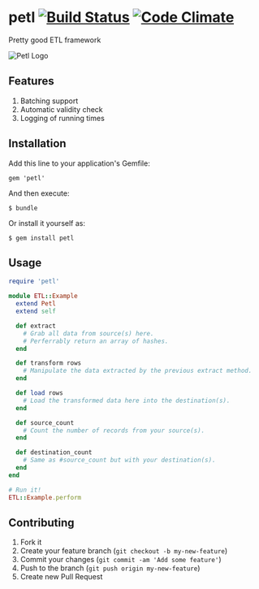 # petl [![Build Status](https://travis-ci.org/ZestFinance/petl.png?branch=master)](https://travis-ci.org/ZestFinance/petl) [![Code Climate](https://codeclimate.com/github/ZestFinance/petl.png)](https://codeclimate.com/github/ZestFinance/petl)

Pretty good ETL framework

![Petl Logo](http://upload.wikimedia.org/wikipedia/commons/thumb/1/1d/Five_petal_flower_icon.svg/200px-Five_petal_flower_icon.svg.png)

## Features
1. Batching support
2. Automatic validity check
3. Logging of running times

## Installation

Add this line to your application's Gemfile:

    gem 'petl'

And then execute:

    $ bundle

Or install it yourself as:

    $ gem install petl

## Usage

```ruby
require 'petl'

module ETL::Example
  extend Petl
  extend self

  def extract
    # Grab all data from source(s) here.
    # Perferrably return an array of hashes.
  end

  def transform rows
    # Manipulate the data extracted by the previous extract method.
  end

  def load rows
    # Load the transformed data here into the destination(s).
  end

  def source_count
    # Count the number of records from your source(s).
  end

  def destination_count
    # Same as #source_count but with your destination(s).
  end
end

# Run it!
ETL::Example.perform
```

## Contributing

1. Fork it
2. Create your feature branch (`git checkout -b my-new-feature`)
3. Commit your changes (`git commit -am 'Add some feature'`)
4. Push to the branch (`git push origin my-new-feature`)
5. Create new Pull Request
